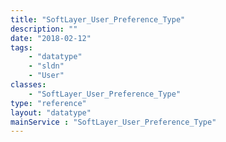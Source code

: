 ```yaml
---
title: "SoftLayer_User_Preference_Type"
description: ""
date: "2018-02-12"
tags:
    - "datatype"
    - "sldn"
    - "User"
classes:
    - "SoftLayer_User_Preference_Type"
type: "reference"
layout: "datatype"
mainService : "SoftLayer_User_Preference_Type"
---
```

